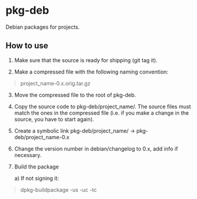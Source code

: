pkg-deb
=======

Debian packages for projects.

## How to use

1. Make sure that the source is ready for shipping (git tag it).

2. Make a compressed file with the following naming convention:

>project_name-0.x.orig.tar.gz

3. Move the compressed file to the root of pkg-deb.

4. Copy the source code to pkg-deb/project_name/. The source files must match 
the ones in the compressed file (i.e. if you make a change in the source, you
have to start again).

5. Create a symbolic link pkg-deb/project_name/ -> pkg-deb/project_name-0.x

6. Change the version number in debian/changelog to 0.x, add info if necessary.

7. Build the package

   a) If not signing it:

>dpkg-buildpackage -us -uc -tc